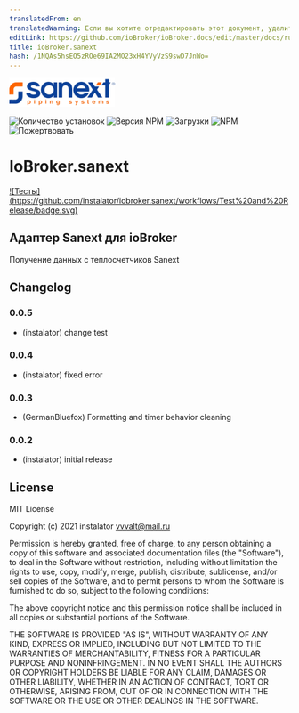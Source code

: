 ```yaml
---
translatedFrom: en
translatedWarning: Если вы хотите отредактировать этот документ, удалите поле «translationFrom», в противном случае этот документ будет снова автоматически переведен
editLink: https://github.com/ioBroker/ioBroker.docs/edit/master/docs/ru/adapterref/iobroker.sanext/README.md
title: ioBroker.sanext
hash: /1NQAs5hsEO5zROe69IA2MO23xH4YVyVzS9swD7JnWo=
---
```

![Логотип](../../../en/adapterref/iobroker.sanext/admin/sanext_l.png)

![Количество установок](http://iobroker.live/badges/sanext-stable.svg)
![Версия NPM](http://img.shields.io/npm/v/iobroker.sanext.svg)
![Загрузки](https://img.shields.io/npm/dm/iobroker.sanext.svg)
![NPM](https://nodei.co/npm/iobroker.sanext.png?downloads=true)
![Пожертвовать](https://img.shields.io/badge/Donate-PayPal-green.svg)

# IoBroker.sanext
[![Тесты] (https://github.com/instalator/iobroker.sanext/workflows/Test%20and%20Release/badge.svg)](https://github.com/instalator/ioBroker.sanext/actions/)

## Адаптер Sanext для ioBroker
Получение данных с теплосчетчиков Sanext

## Changelog

### 0.0.5
* (instalator) change test

### 0.0.4
* (instalator) fixed error

### 0.0.3
* (GermanBluefox) Formatting and timer behavior cleaning

### 0.0.2
* (instalator) initial release

## License
MIT License

Copyright (c) 2021 instalator <vvvalt@mail.ru>

Permission is hereby granted, free of charge, to any person obtaining a copy
of this software and associated documentation files (the "Software"), to deal
in the Software without restriction, including without limitation the rights
to use, copy, modify, merge, publish, distribute, sublicense, and/or sell
copies of the Software, and to permit persons to whom the Software is
furnished to do so, subject to the following conditions:

The above copyright notice and this permission notice shall be included in all
copies or substantial portions of the Software.

THE SOFTWARE IS PROVIDED "AS IS", WITHOUT WARRANTY OF ANY KIND, EXPRESS OR
IMPLIED, INCLUDING BUT NOT LIMITED TO THE WARRANTIES OF MERCHANTABILITY,
FITNESS FOR A PARTICULAR PURPOSE AND NONINFRINGEMENT. IN NO EVENT SHALL THE
AUTHORS OR COPYRIGHT HOLDERS BE LIABLE FOR ANY CLAIM, DAMAGES OR OTHER
LIABILITY, WHETHER IN AN ACTION OF CONTRACT, TORT OR OTHERWISE, ARISING FROM,
OUT OF OR IN CONNECTION WITH THE SOFTWARE OR THE USE OR OTHER DEALINGS IN THE
SOFTWARE.